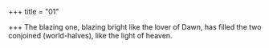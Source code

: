 +++
title = "01"

+++
The blazing one, blazing bright like the lover of Dawn,
has filled the two conjoined (world-halves), like the light of heaven.